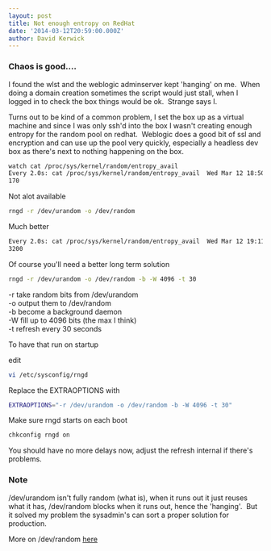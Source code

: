 ```yaml
---
layout: post
title: Not enough entropy on RedHat
date: '2014-03-12T20:59:00.000Z'
author: David Kerwick
---
```


### Chaos is good....

I found the wlst and the weblogic adminserver kept 'hanging' on me.  When doing a domain creation sometimes the script would just stall, when I logged in to check the box things would be ok.  Strange says I.

Turns out to be kind of a common problem, I set the box up as a virtual machine and since I was only ssh'd into the box I wasn't creating enough entropy for the random pool on redhat.  Weblogic does a good bit of ssl and encryption and can use up the pool very quickly, especially a headless dev box as there's next to nothing happening on the box.

``` bash   
watch cat /proc/sys/kernel/random/entropy_avail  
Every 2.0s: cat /proc/sys/kernel/random/entropy_avail  Wed Mar 12 18:50:13 2014  
170  
```  


Not alot available

``` bash  
rngd -r /dev/urandom -o /dev/random
```

Much better

``` bash  
Every 2.0s: cat /proc/sys/kernel/random/entropy_avail  Wed Mar 12 19:11:17 2014  
3200  
```

Of course you'll need a better long term solution

``` bash  
rngd -r /dev/urandom -o /dev/random -b -W 4096 -t 30  

```  

-r take random bits from /dev/urandom  
-o output them to /dev/random  
-b become a background daemon  
-W fill up to 4096 bits (the max I think)  
-t refresh every 30 seconds  

To have that run on startup

edit

``` bash  
vi /etc/sysconfig/rngd  
```


Replace the EXTRAOPTIONS with  


``` bash  
EXTRAOPTIONS="-r /dev/urandom -o /dev/random -b -W 4096 -t 30"  
```

Make sure rngd starts on each boot  

``` bash  
chkconfig rngd on
```

You should have no more delays now, adjust the refresh internal if there's problems.

### Note

/dev/urandom isn't fully random (what is), when it runs out it just reuses what it has, /dev/random blocks when it runs out, hence the 'hanging'.  But it solved my problem the sysadmin's can sort a proper solution for production.

More on /dev/random [here](http://en.wikipedia.org/wiki//dev/random)
